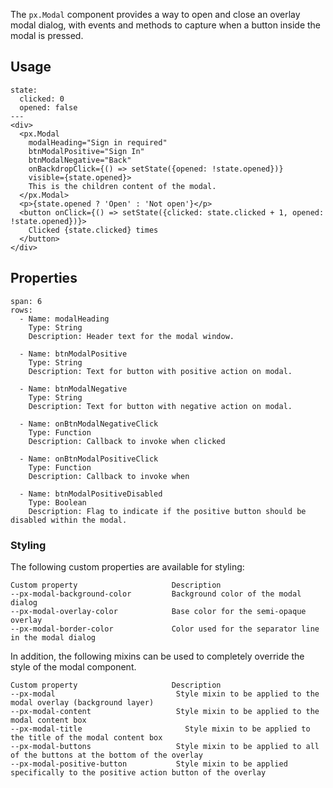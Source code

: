 The `px.Modal` component provides a way to open and close an overlay modal dialog, with events and methods to capture when a button inside the modal is pressed.


## Usage

```react
state:
  clicked: 0
  opened: false
---
<div>
  <px.Modal
    modalHeading="Sign in required"
    btnModalPositive="Sign In"
    btnModalNegative="Back"
    onBackdropClick={() => setState({opened: !state.opened})}
    visible={state.opened}>
    This is the children content of the modal.
  </px.Modal>
  <p>{state.opened ? 'Open' : 'Not open'}</p>
  <button onClick={() => setState({clicked: state.clicked + 1, opened: !state.opened})}>
    Clicked {state.clicked} times
  </button>
</div>
```



## Properties

```table
span: 6
rows:
  - Name: modalHeading
    Type: String
    Description: Header text for the modal window.

  - Name: btnModalPositive
    Type: String
    Description: Text for button with positive action on modal.

  - Name: btnModalNegative
    Type: String
    Description: Text for button with negative action on modal.

  - Name: onBtnModalNegativeClick
    Type: Function
    Description: Callback to invoke when clicked

  - Name: onBtnModalPositiveClick
    Type: Function
    Description: Callback to invoke when

  - Name: btnModalPositiveDisabled
    Type: Boolean
    Description: Flag to indicate if the positive button should be disabled within the modal.
```


### Styling

The following custom properties are available for styling:


```
Custom property                     Description
--px-modal-background-color         Background color of the modal dialog
--px-modal-overlay-color            Base color for the semi-opaque overlay
--px-modal-border-color             Color used for the separator line in the modal dialog
```

In addition, the following mixins can be used to completely override the style of the modal component.

```
Custom property	                    Description
--px-modal	                         Style mixin to be applied to the modal overlay (background layer)
--px-modal-content	                 Style mixin to be applied to the modal content box
--px-modal-title	                   Style mixin to be applied to the title of the modal content box
--px-modal-buttons	                 Style mixin to be applied to all of the buttons at the bottom of the overlay
--px-modal-positive-button	         Style mixin to be applied specifically to the positive action button of the overlay
```
